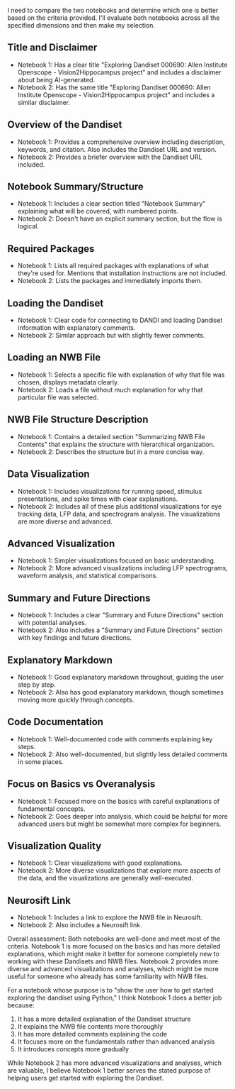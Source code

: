 I need to compare the two notebooks and determine which one is better based on the criteria provided. I'll evaluate both notebooks across all the specified dimensions and then make my selection.

## Title and Disclaimer
- Notebook 1: Has a clear title "Exploring Dandiset 000690: Allen Institute Openscope - Vision2Hippocampus project" and includes a disclaimer about being AI-generated.
- Notebook 2: Has the same title "Exploring Dandiset 000690: Allen Institute Openscope - Vision2Hippocampus project" and includes a similar disclaimer.

## Overview of the Dandiset
- Notebook 1: Provides a comprehensive overview including description, keywords, and citation. Also includes the Dandiset URL and version.
- Notebook 2: Provides a briefer overview with the Dandiset URL included.

## Notebook Summary/Structure
- Notebook 1: Includes a clear section titled "Notebook Summary" explaining what will be covered, with numbered points.
- Notebook 2: Doesn't have an explicit summary section, but the flow is logical.

## Required Packages
- Notebook 1: Lists all required packages with explanations of what they're used for. Mentions that installation instructions are not included.
- Notebook 2: Lists the packages and immediately imports them.

## Loading the Dandiset
- Notebook 1: Clear code for connecting to DANDI and loading Dandiset information with explanatory comments.
- Notebook 2: Similar approach but with slightly fewer comments.

## Loading an NWB File
- Notebook 1: Selects a specific file with explanation of why that file was chosen, displays metadata clearly.
- Notebook 2: Loads a file without much explanation for why that particular file was selected.

## NWB File Structure Description
- Notebook 1: Contains a detailed section "Summarizing NWB File Contents" that explains the structure with hierarchical organization.
- Notebook 2: Describes the structure but in a more concise way.

## Data Visualization
- Notebook 1: Includes visualizations for running speed, stimulus presentations, and spike times with clear explanations.
- Notebook 2: Includes all of these plus additional visualizations for eye tracking data, LFP data, and spectrogram analysis. The visualizations are more diverse and advanced.

## Advanced Visualization
- Notebook 1: Simpler visualizations focused on basic understanding.
- Notebook 2: More advanced visualizations including LFP spectrograms, waveform analysis, and statistical comparisons.

## Summary and Future Directions
- Notebook 1: Includes a clear "Summary and Future Directions" section with potential analyses.
- Notebook 2: Also includes a "Summary and Future Directions" section with key findings and future directions.

## Explanatory Markdown
- Notebook 1: Good explanatory markdown throughout, guiding the user step by step.
- Notebook 2: Also has good explanatory markdown, though sometimes moving more quickly through concepts.

## Code Documentation
- Notebook 1: Well-documented code with comments explaining key steps.
- Notebook 2: Also well-documented, but slightly less detailed comments in some places.

## Focus on Basics vs Overanalysis
- Notebook 1: Focused more on the basics with careful explanations of fundamental concepts.
- Notebook 2: Goes deeper into analysis, which could be helpful for more advanced users but might be somewhat more complex for beginners.

## Visualization Quality
- Notebook 1: Clear visualizations with good explanations.
- Notebook 2: More diverse visualizations that explore more aspects of the data, and the visualizations are generally well-executed.

## Neurosift Link
- Notebook 1: Includes a link to explore the NWB file in Neurosift.
- Notebook 2: Also includes a Neurosift link.

Overall assessment:
Both notebooks are well-done and meet most of the criteria. Notebook 1 is more focused on the basics and has more detailed explanations, which might make it better for someone completely new to working with these Dandisets and NWB files. Notebook 2 provides more diverse and advanced visualizations and analyses, which might be more useful for someone who already has some familiarity with NWB files.

For a notebook whose purpose is to "show the user how to get started exploring the dandiset using Python," I think Notebook 1 does a better job because:
1. It has a more detailed explanation of the Dandiset structure
2. It explains the NWB file contents more thoroughly
3. It has more detailed comments explaining the code
4. It focuses more on the fundamentals rather than advanced analysis
5. It introduces concepts more gradually

While Notebook 2 has more advanced visualizations and analyses, which are valuable, I believe Notebook 1 better serves the stated purpose of helping users get started with exploring the Dandiset.